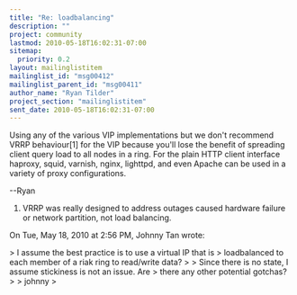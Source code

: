 ```yaml
---
title: "Re: loadbalancing"
description: ""
project: community
lastmod: 2010-05-18T16:02:31-07:00
sitemap:
  priority: 0.2
layout: mailinglistitem
mailinglist_id: "msg00412"
mailinglist_parent_id: "msg00411"
author_name: "Ryan Tilder"
project_section: "mailinglistitem"
sent_date: 2010-05-18T16:02:31-07:00
---
```



Using any of the various VIP implementations but we don't recommend VRRP
behaviour[1] for the VIP because you'll lose the benefit of spreading client
query load to all nodes in a ring. For the plain HTTP client interface
haproxy, squid, varnish, nginx, lighttpd, and even Apache can be used in a
variety of proxy configurations.

--Ryan

1. VRRP was really designed to address outages caused hardware failure or
network partition, not load balancing.

On Tue, May 18, 2010 at 2:56 PM, Johnny Tan  wrote:

&gt; I assume the best practice is to use a virtual IP that is
&gt; loadbalanced to each member of a riak ring to read/write data?
&gt;
&gt; Since there is no state, I assume stickiness is not an issue. Are
&gt; there any other potential gotchas?
&gt;
&gt; johnny
&gt;

